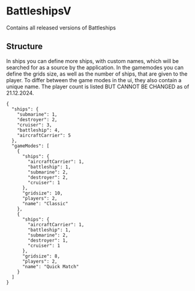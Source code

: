 # BattleshipsV
Contains all released versions of Battleships

## Structure
<p>
  In ships you can define more ships, with custom names, which will be searched for as a source by the application. In the gamemodes you can define the grids size, as well as the number of ships, that are given to the player. To differ between the game modes in the ui,
  they also contain a unique name. The player count is listed BUT CANNOT BE CHANGED as of 21.12.2024.
</p>

```
{
  "ships": {
    "submarine": 1,
    "destroyer": 2,
    "cruiser": 3,
    "battleship": 4,
    "aircraftCarrier": 5
  },
  "gameModes": [
    {
      "ships": {
        "aircraftCarrier": 1,
        "battleship": 1,
        "submarine": 2,
        "destroyer": 2,
        "cruiser": 1
      },
      "gridsize": 10,
      "players": 2,
      "name": "Classic"
    },
    {
      "ships": {
        "aircraftCarrier": 1,
        "battleship": 1,
        "submarine": 2,
        "destroyer": 1,
        "cruiser": 1
      },
      "gridsize": 8,
      "players": 2,
      "name": "Quick Match"
    }
  ]
}
```
